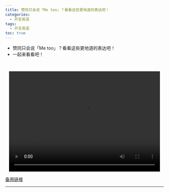 ```yaml
---
title: 赞同只会说「Me too」？看看这些更地道的表达吧！
categories:
  - 开言英语
tags:
  - 开言英语
toc: true 
---
```



- 赞同只会说「Me too」？看看这些更地道的表达吧！
- 一起来看看吧！

 

<p style="text-align:center">
   <video width="480" height="320" controls>
       <source src="/video/ol/22.mp4">
   </video>
</p>
 <p><a href="/video/ol/22.mp4">备用链接</a></p>
 
---





